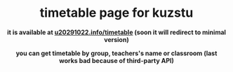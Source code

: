 <h1 align="center">timetable page for kuzstu</h1>

<b>
  <p align="center">it is available at <a href="https://u20291022.info/timetable">u20291022.info/timetable</a> (soon it will redirect to minimal version)</p>
  <p align="center">you can get timetable by group, teachers's name or classroom (last works bad because of third-party API)</p>
</b>